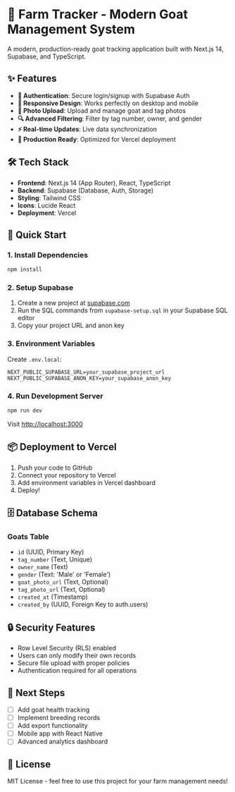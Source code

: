 # 🐐 Farm Tracker - Modern Goat Management System

A modern, production-ready goat tracking application built with Next.js 14, Supabase, and TypeScript.

## ✨ Features

- **🔐 Authentication**: Secure login/signup with Supabase Auth
- **📱 Responsive Design**: Works perfectly on desktop and mobile
- **📸 Photo Upload**: Upload and manage goat and tag photos
- **🔍 Advanced Filtering**: Filter by tag number, owner, and gender
- **⚡ Real-time Updates**: Live data synchronization
- **🚀 Production Ready**: Optimized for Vercel deployment

## 🛠️ Tech Stack

- **Frontend**: Next.js 14 (App Router), React, TypeScript
- **Backend**: Supabase (Database, Auth, Storage)
- **Styling**: Tailwind CSS
- **Icons**: Lucide React
- **Deployment**: Vercel

## 🚀 Quick Start

### 1. Install Dependencies
```bash
npm install
```

### 2. Setup Supabase

1. Create a new project at [supabase.com](https://supabase.com)
2. Run the SQL commands from `supabase-setup.sql` in your Supabase SQL editor
3. Copy your project URL and anon key

### 3. Environment Variables

Create `.env.local`:
```env
NEXT_PUBLIC_SUPABASE_URL=your_supabase_project_url
NEXT_PUBLIC_SUPABASE_ANON_KEY=your_supabase_anon_key
```

### 4. Run Development Server
```bash
npm run dev
```

Visit [http://localhost:3000](http://localhost:3000)

## 📦 Deployment to Vercel

1. Push your code to GitHub
2. Connect your repository to Vercel
3. Add environment variables in Vercel dashboard
4. Deploy!

## 🗄️ Database Schema

### Goats Table
- `id` (UUID, Primary Key)
- `tag_number` (Text, Unique)
- `owner_name` (Text)
- `gender` (Text: 'Male' or 'Female')
- `goat_photo_url` (Text, Optional)
- `tag_photo_url` (Text, Optional)
- `created_at` (Timestamp)
- `created_by` (UUID, Foreign Key to auth.users)

## 🔒 Security Features

- Row Level Security (RLS) enabled
- Users can only modify their own records
- Secure file upload with proper policies
- Authentication required for all operations

## 🎯 Next Steps

- [ ] Add goat health tracking
- [ ] Implement breeding records
- [ ] Add export functionality
- [ ] Mobile app with React Native
- [ ] Advanced analytics dashboard

## 📄 License

MIT License - feel free to use this project for your farm management needs!